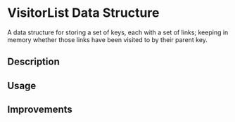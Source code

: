 VisitorList Data Structure
==========================

A data structure for storing a set of keys, each with a set of links; keeping in memory whether those
links have been visited to by their parent key.

Description
-----------


Usage
-----


Improvements
------------